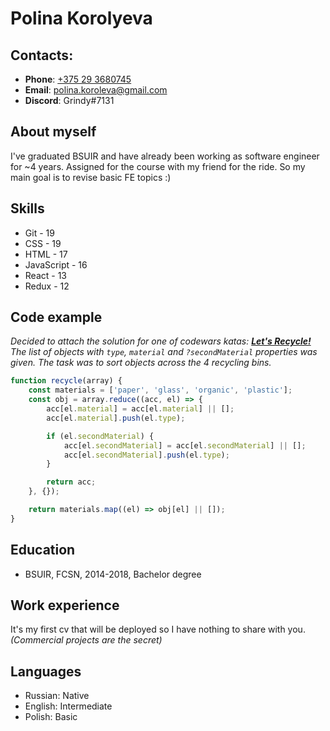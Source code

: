 # Polina Korolyeva

## Contacts:

-   **Phone**: [+375 29 3680745 ](tel:80293680745)
-   **Email**: [polina.koroleva@gmail.com](mailto:polina.koroleva@gmail.com)
-   **Discord**: Grindy#7131

## About myself

I've graduated BSUIR and have already been working as software engineer for ~4 years. Assigned for the course with my friend for the ride. So my main goal is to revise basic FE topics :)

## Skills

-   Git - 19
-   CSS - 19
-   HTML - 17
-   JavaScript - 16
-   React - 13
-   Redux - 12

## Code example

_Decided to attach the solution for one of codewars katas: [**Let's Recycle!**](https://www.codewars.com/kata/5b6db1acb118141f6b000060)
The list of objects with `type`, `material` and `?secondMaterial` properties was given. The task was to sort objects across the 4 recycling bins._

```js
function recycle(array) {
    const materials = ['paper', 'glass', 'organic', 'plastic'];
    const obj = array.reduce((acc, el) => {
        acc[el.material] = acc[el.material] || [];
        acc[el.material].push(el.type);

        if (el.secondMaterial) {
            acc[el.secondMaterial] = acc[el.secondMaterial] || [];
            acc[el.secondMaterial].push(el.type);
        }

        return acc;
    }, {});

    return materials.map((el) => obj[el] || []);
}
```

## Education

-   BSUIR, FCSN, 2014-2018, Bachelor degree

## Work experience

It's my first cv that will be deployed so I have nothing to share with you. _(Commercial projects are the secret)_

## Languages

-   Russian: Native
-   English: Intermediate
-   Polish: Basic
